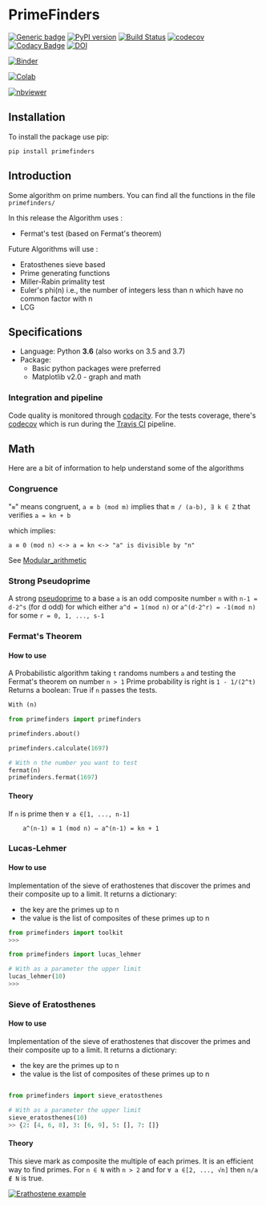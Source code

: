 # PrimeFinders

 [![Generic badge](https://img.shields.io/badge/github-primefinders-blue.svg)](https://github.com/LaGuer/primefinders) 
 [![PyPI version](https://badge.fury.io/py/primefinders.svg)](https://badge.fury.io/py/primefinders) 
 [![Build Status](https://travis-ci.org/LaGuer/PrimeFinders.svg?branch=master)](https://travis-ci.org/LaGuer/PrimeFinders) 
 [![codecov](https://codecov.io/gh/LaGuer/PrimeFinders/branch/master/graph/badge.svg)](https://codecov.io/gh/LaGuer/primefinders) 
 [![Codacy Badge](https://api.codacy.com/project/badge/Grade/)](https://www.codacy.com/app/LaGuer/primefinders?utm_source=github.com&amp;utm_medium=referral&amp;utm_content=LaGuer/primefinders&amp;utm_campaign=Badge_Grade)
 [![DOI](https://zenodo.org/badge/DOI/10.5281/zenodo.2647719.svg)](https://doi.org/10.5281/zenodo.2647719)

[![Binder](https://mybinder.org/badge_logo.svg)](https://mybinder.org/v2/gh/LaGuer/PrimeFinders/master)

[![Colab](https://colab.research.google.com/assets/colab-badge.svg)](https://colab.research.google.com/github/laguer/PrimeFinders/blob/master/PrimeFinders.ipynb)

[![nbviewer](https://img.shields.io/badge/view%20on-nbviewer-brightgreen.svg)](https://nbviewer.jupyter.org/github/LaGuer/PrimeFinders/blob/master/PrimeFinders.ipynb)


## Installation

To install the package use pip:

    pip install primefinders


## Introduction

Some algorithm on prime numbers. You can find all the functions in the file `primefinders/`

In this release the Algorithm uses : 

- Fermat's test (based on Fermat's theorem)

Future Algorithms will use :

- Eratosthenes sieve based
- Prime generating functions
- Miller-Rabin primality test
- Euler's phi(n) i.e., the number of integers less than n which have no common factor with n
- LCG


## Specifications

- Language: Python **3.6** (also works on 3.5 and 3.7)
- Package:
	- Basic python packages were preferred
	- Matplotlib v2.0 - graph and math

### Integration and pipeline

Code quality is monitored through [codacity](https://www.codacy.com/app/LaGuer/primefinders/dashboard).
For the tests coverage, there's [codecov](https://codecov.io/gh/LaGuer/primefinders) which is run during the [Travis CI](https://travis-ci.org/LaGuer/primefinders) pipeline.

## Math

Here are a bit of information to help understand some of the algorithms

### Congruence

 "`≡`" means congruent, `a ≡ b (mod m)` implies that 
`m / (a-b), ∃ k ∈ Z` that verifies `a = kn + b`
   
 which implies:

    a ≡ 0 (mod n) <-> a = kn <-> "a" is divisible by "n" 
    
See [Modular_arithmetic](https://en.wikipedia.org/wiki/Modular_arithmetic)
    
### Strong Pseudoprime

A strong [pseudoprime](http://mathworld.wolfram.com/StrongPseudoprime.html) to a base `a` is an odd composite number `n` 
with `n-1 = d·2^s` (for d odd) for which either `a^d = 1(mod n)` or `a^(d·2^r) = -1(mod n)` for some `r = 0, 1, ..., s-1` </br>


### Fermat's Theorem

#### How to use

A Probabilistic algorithm taking `t` randoms numbers `a` and testing the Fermat's theorem on number `n > 1`
Prime probability is right is `1 - 1/(2^t)`
Returns a boolean: True if `n` passes the tests.

```python
With (n)

from primefinders import primefinders

primefinders.about()

primefinders.calculate(1697)

# With n the number you want to test
fermat(n)
primefinders.fermat(1697)
```

#### Theory

If `n` is prime then `∀ a ∈[1, ..., n-1]`

```
    a^(n-1) ≡ 1 (mod n) ⇔ a^(n-1) = kn + 1
```
### Lucas-Lehmer

#### How to use

Implementation of the sieve of erathostenes that discover the primes and their composite up to a limit.
It returns a dictionary:
  - the key are the primes up to n
  - the value is the list of composites of these primes up to n

```python
from primefinders import toolkit
>>>

from primefinders import lucas_lehmer

# With as a parameter the upper limit
lucas_lehmer(10)
>>> 
```

### Sieve of Eratosthenes

#### How to use

Implementation of the sieve of erathostenes that discover the primes and their composite up to a limit.
It returns a dictionary:
  - the key are the primes up to n
  - the value is the list of composites of these primes up to n

```python

from primefinders import sieve_eratosthenes

# With as a parameter the upper limit
sieve_eratosthenes(10)
>> {2: [4, 6, 8], 3: [6, 9], 5: [], 7: []}
```

#### Theory

This sieve mark as composite the multiple of each primes. It is an efficient way to find primes.
For `n ∈ N` with `n > 2` and for `∀ a ∈[2, ..., √n]` then `n/a ∉ N` is true.

[![Erathostene example](https://upload.wikimedia.org/wikipedia/commons/b/b9/Sieve_of_Eratosthenes_animation.gif)](https://en.wikipedia.org/wiki/Sieve_of_Eratosthenes)



